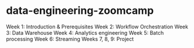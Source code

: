 # data-engineering-zoomcamp
Week 1: Introduction &amp; Prerequisites Week 2: Workflow Orchestration Week 3: Data Warehouse Week 4: Analytics engineering Week 5: Batch processing Week 6: Streaming Weeks 7, 8, 9: Project
